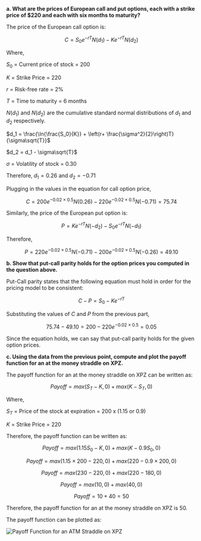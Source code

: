 

**a. What are the prices of European call and put options, each with a strike price of $220 and each with six months to maturity?**

The price of the European call option is:

$$C = S_0e^{-rT}N(d_1) - K e^{-rT} N(d_2)$$

Where,

$S_0$ = Current price of stock = 200

$K$ = Strike Price = 220

$r$ = Risk-free rate = 2%

$T$ = Time to maturity = 6 months

$N(d_1)$ and $N(d_2)$ are the cumulative standard normal distributions of $d_1$ and $d_2$ respectively.

$d_1 = \frac{\ln{\frac{S_0}{K}} + \left(r+ \frac{\sigma^2}{2}\right)T}{\sigma\sqrt{T}}$

$d_2 = d_1 - \sigma\sqrt{T}$

$\sigma$ = Volatility of stock = 0.30

Therefore, $d_1 = 0.26$ and $d_2 = -0.71$

Plugging in the values in the equation for call option price,

$$C = 200e^{-0.02\times0.5}N(0.26) - 220e^{-0.02\times0.5}N(-0.71) = 75.74$$

Similarly, the price of the European put option is:

$$P = K e^{-rT} N(-d_2) - S_0e^{-rT}N(-d_1)$$

Therefore,

$$P = 220e^{-0.02\times0.5}N(-0.71) - 200e^{-0.02\times0.5}N(-0.26) = 49.10$$

**b. Show that put-call parity holds for the option prices you computed in the question above.**

Put-Call parity states that the following equation must hold in order for the pricing model to be consistent:

$$C - P = S_0 - K e^{-rT}$$

Substituting the values of $C$ and $P$ from the previous part,

$$75.74 - 49.10 = 200 - 220e^{-0.02\times0.5} = 0.05$$

Since the equation holds, we can say that put-call parity holds for the given option prices.

**c. Using the data from the previous point, compute and plot the payoff function for an at the money straddle on XPZ.**

The payoff function for an at the money straddle on XPZ can be written as:

$$Payoff = max(S_T - K, 0) + max(K - S_T, 0)$$

Where,

$S_T$ = Price of the stock at expiration = 200 x (1.15 or 0.9)

$K$ = Strike Price = 220

Therefore, the payoff function can be written as:

$$Payoff = max(1.15S_0 - K, 0) + max(K - 0.9S_0, 0)$$

$$Payoff = max(1.15 \times 200 - 220, 0) + max(220 - 0.9 \times 200, 0)$$

$$Payoff = max(230 - 220, 0) + max(220 - 180, 0)$$

$$Payoff = max(10, 0) + max(40, 0)$$

$$Payoff = 10 + 40 = 50$$

Therefore, the payoff function for an at the money straddle on XPZ is 50.

The payoff function can be plotted as:

![Payoff Function for an ATM Straddle on XPZ](payoff_function.png)